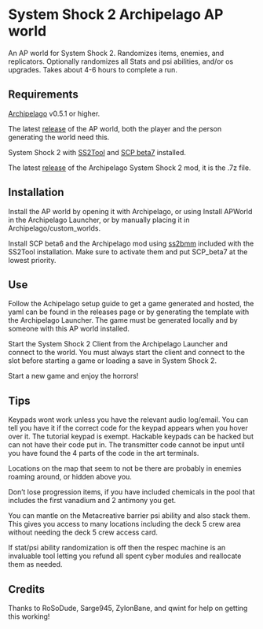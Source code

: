 # System Shock 2 Archipelago AP world
An AP world for System Shock 2.  Randomizes items, enemies, and replicators.  Optionally randomizes all Stats and psi abilities, and/or os upgrades.  Takes about 4-6 hours to complete a run.

## Requirements
[Archipelago](https://archipelago.gg/tutorial/Archipelago/setup/en) v0.5.1 or higher.

The latest [release](https://github.com/Partatio/SS2-Apworld/releases) of the AP world, both the player and the person generating the world need this.

System Shock 2 with [SS2Tool](https://www.systemshock.org/index.php?topic=4141.0) and [SCP beta7](https://www.systemshock.org/index.php?topic=7116.0) installed.

The latest [release](https://github.com/Partatio/SS2-Apworld/releases) of the Archipelago System Shock 2 mod, it is the .7z file.

## Installation
Install the AP world by opening it with Archipelago, or using Install APWorld in the Archipelago Launcher, or by manually placing it in Archipelago/custom_worlds.

Install SCP beta6 and the Archipelago mod using [ss2bmm](https://pshjt.github.io/dmm/) included with the SS2Tool installation.  Make sure to activate them and put SCP_beta7 at the lowest priority.

## Use
Follow the Achipelago setup guide to get a game generated and hosted, the yaml can be found in the releases page or by generating the template with the Archipelago Launcher.  The game must be generated locally and by someone with this AP world installed.

Start the System Shock 2 Client from the Archipelago Launcher and connect to the world.  You must always start the client and connect to the slot before starting a game or loading a save in System Shock 2.

Start a new game and enjoy the horrors!

## Tips
Keypads wont work unless you have the relevant audio log/email.  You can tell you have it if the correct code for the keypad appears when you hover over it.  The tutorial keypad is exempt.  Hackable keypads can be hacked but can not have their code put in.  The transmitter code cannot be input until you have found the 4 parts of the code in the art terminals.

Locations on the map that seem to not be there are probably in enemies roaming around, or hidden above you.

Don’t lose progression items, if you have included chemicals in the pool that includes the first vanadium and 2 antimony you get.

You can mantle on the Metacreative barrier psi ability and also stack them.  This gives you access to many locations including the deck 5 crew area without needing the deck 5 crew access card.

If stat/psi ability randomization is off then the respec machine is an invaluable tool letting you refund all spent cyber modules and reallocate them as needed.

## Credits
Thanks to RoSoDude, Sarge945, ZylonBane, and qwint for help on getting this working!
